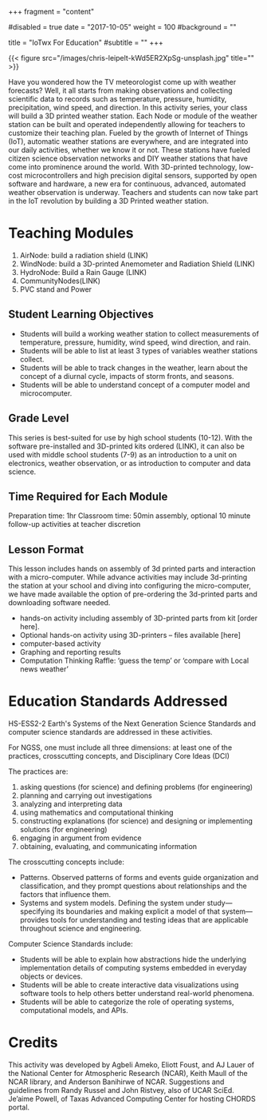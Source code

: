 +++
fragment = "content"

#disabled = true
date = "2017-10-05"
weight = 100
#background = ""

title = "IoTwx For Education"
#subtitle = ""
+++


{{< figure src="/images/chris-leipelt-kWd5ER2XpSg-unsplash.jpg" title="" >}}

Have you wondered how the TV meteorologist come up with weather forecasts? Well, it all starts from making observations and collecting scientific data to records such as temperature, pressure, humidity, precipitation, wind speed, and direction. In this activity series, your class will build a 3D printed weather station. Each Node or module of the weather station can be built and operated independently allowing for teachers to customize their teaching plan. Fueled by the growth of Internet of Things (IoT), automatic weather stations are everywhere, and are integrated into our daily activities, whether we know it or not. These stations have fueled citizen science observation networks and DIY weather stations that have come into prominence around the world.  With 3D-printed technology, low-cost microcontrollers and high precision digital sensors, supported by open software and hardware, a new era for continuous, advanced, automated weather observation is underway. Teachers and students can now take part in the IoT revolution by building a 3D Printed weather station.

# Teaching Modules
1.	AirNode: build a radiation shield (LINK)
2.	WindNode: build a 3D-printed Anemometer and Radiation Shield (LINK)
3.	HydroNode: Build a Rain Gauge (LINK)
4.	CommunityNodes(LINK)
5.	PVC stand and Power


## Student Learning Objectives
* Students will build a working weather station to collect measurements of temperature, pressure, humidity, wind speed, wind direction, and rain.
* Students will be able to list at least 3 types of variables weather stations collect.
* Students will be able to track changes in the weather, learn about the concept of a diurnal cycle, impacts of storm fronts, and seasons.
* Students will be able to understand concept of a computer model and microcomputer.

## Grade Level

This series is best-suited for use by high school students (10-12). With the software pre-installed and 3D-printed kits ordered (LINK), it can also be used with middle school students (7-9) as an introduction to a unit on electronics, weather observation, or as introduction to computer and data science.

## Time Required for Each Module

Preparation time: 1hr 
Classroom time: 50min assembly, optional 10 minute follow-up activities at teacher discretion


## Lesson Format

This lesson includes hands on assembly of 3d printed parts and interaction with a micro-computer. While advance activities may include 3d-printing the station at your school and diving into configuring the micro-computer, we have made available the option of pre-ordering the 3d-printed parts and downloading software needed.
* hands-on activity including assembly of 3D-printed parts from kit [order here].
* Optional hands-on activity using 3D-printers – files available [here]
* computer-based activity
* Graphing and reporting results
* Computation Thinking Raffle: ‘guess the temp’ or ‘compare with Local news weather’

# Education Standards Addressed
HS-ESS2-2 Earth's Systems of the Next Generation Science Standards and computer science standards are addressed in these activities. 

For NGSS, one must include all three dimensions: at least one of the practices, crosscutting concepts, and Disciplinary Core Ideas (DCI)

The practices are:

1.	asking questions (for science) and defining problems (for engineering)
2.	planning and carrying out investigations
3.	analyzing and interpreting data
4.	using mathematics and computational thinking
5.	constructing explanations (for science) and designing or implementing solutions (for engineering)
6.	engaging in argument from evidence
7.	obtaining, evaluating, and communicating information

The crosscutting concepts include:
* Patterns. Observed patterns of forms and events guide organization and classification, and they prompt questions about relationships and the factors that influence them. 
* Systems and system models. Defining the system under study—specifying its boundaries and making explicit a model of that system—provides tools for understanding and testing ideas that are applicable throughout science and engineering.

Computer Science Standards include:
* Students will be able to explain how abstractions hide the underlying implementation details of computing systems embedded in everyday objects or devices.
* Students will be able to create interactive data visualizations using software tools to help others better understand real-world phenomena.
* Students will be able to categorize the role of operating systems, computational models, and APIs.

# Credits

This activity was developed by Agbeli Ameko, Eliott Foust, and AJ Lauer of the National Center for Atmospheric Research (NCAR), Keith Maull of the NCAR library, and  Anderson Banihirwe of NCAR. Suggestions and guidelines from Randy Russel and John Ristvey, also of UCAR SciEd. Je’aime Powell, of Taxas Advanced Computing Center for hosting CHORDS portal.
